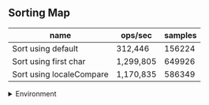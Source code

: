 ## Sorting Map

|name|ops/sec|samples|
|-|-|-|
|Sort using default|312,446|156224|
|Sort using first char|1,299,805|649926|
|Sort using localeCompare|1,170,835|586349|


<details>
<summary>Environment</summary>

* __Machine:__ linux x64 | 4 vCPUs | 7.6GB Mem
* __Run:__ Thu Sep 04 2025 19:15:45 GMT+0000 (Coordinated Universal Time)
* __Node:__ `v24.6.0`
</details>

<!--
{"environment":{"platform":"linux","arch":"x64","cpus":4,"totalMemory":7.597843170166016},"benchmarks":[{"name":"Sort using default","samples":156224,"opsSec":312446.3846521913},{"name":"Sort using first char","samples":649926,"opsSec":1299805.5267531965},{"name":"Sort using localeCompare","samples":586349,"opsSec":1170835.0024691212}]}-->
